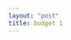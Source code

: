 ```yaml
---
layout: "post"
title: budget 1
---
```

<html>
<head>
  <style>
    .error {
        color: red;
    }
  </style>
  <script type="text/javascript" src="https://cdn.jsdelivr.net/npm//vega@5"></script>
  <script type="text/javascript" src="https://cdn.jsdelivr.net/npm//vega-lite@4.8.1"></script>
  <script type="text/javascript" src="https://cdn.jsdelivr.net/npm//vega-embed@6"></script>
</head>
<body>
  <div id="vis"></div>
  <script>
    (function(vegaEmbed) {
      var spec = {"config": {"view": {"continuousWidth": 400, "continuousHeight": 300}}, "hconcat": [{"mark": "bar", "encoding": {"color": {"condition": {"type": "nominal", "field": "Sub-Function - 1", "selection": "selector001"}, "value": "lightgray"}, "x": {"type": "nominal", "field": "Function", "sort": {"field": "2019-20", "op": "sum", "order": "descending"}}, "y": {"type": "quantitative", "field": "2019-20"}}}, {"mark": "point", "encoding": {"color": {"condition": {"type": "nominal", "field": "Sub-Function - 1", "selection": "selector001"}, "value": "lightgray"}, "y": {"type": "nominal", "axis": {"orient": "right"}, "field": "Sub-Function - 1"}}, "selection": {"selector001": {"type": "multi", "fields": ["Sub-Function - 1"]}}}], "data": {"name": "data-7445e841560182b6c57fadf08ec065ae"}, "$schema": "https://vega.github.io/schema/vega-lite/v4.8.1.json", "datasets": {"data-7445e841560182b6c57fadf08ec065ae": [{"Function": "General public services", "Sub-Function - 1": "Legislative and executive affairs", "Sub-Function - 2": null, "2019-20": 1366, "2020-21": 1401, "2021-22": 1659, "2022-23": 1305, "2023-24": 1308}, {"Function": "General public services", "Sub-Function - 1": "Financial and fiscal affairs", "Sub-Function - 2": null, "2019-20": 7302, "2020-21": 7901, "2021-22": 7715, "2022-23": 7371, "2023-24": 6971}, {"Function": "General public services", "Sub-Function - 1": "Foreign affairs and economic aid", "Sub-Function - 2": null, "2019-20": 6270, "2020-21": 6541, "2021-22": 5868, "2022-23": 5954, "2023-24": 6513}, {"Function": "General public services", "Sub-Function - 1": "General research", "Sub-Function - 2": null, "2019-20": 2940, "2020-21": 3452, "2021-22": 3410, "2022-23": 3400, "2023-24": 3524}, {"Function": "General public services", "Sub-Function - 1": "General services", "Sub-Function - 2": null, "2019-20": 855, "2020-21": 1190, "2021-22": 705, "2022-23": 695, "2023-24": 720}, {"Function": "General public services", "Sub-Function - 1": "Government superannuation benefits", "Sub-Function - 2": null, "2019-20": 10739, "2020-21": 11279, "2021-22": 5055, "2022-23": 5115, "2023-24": 5290}, {"Function": "Defence", "Sub-Function - 1": null, "Sub-Function - 2": null, "2019-20": 33187, "2020-21": 34415, "2021-22": 35382, "2022-23": 37120, "2023-24": 38996}, {"Function": "Public order and safety", "Sub-Function - 1": "Courts and legal services", "Sub-Function - 2": null, "2019-20": 1416, "2020-21": 1488, "2021-22": 1381, "2022-23": 1272, "2023-24": 1275}, {"Function": "Public order and safety", "Sub-Function - 1": "Other public order and safety", "Sub-Function - 2": null, "2019-20": 4973, "2020-21": 4724, "2021-22": 4421, "2022-23": 4325, "2023-24": 4239}, {"Function": "Education", "Sub-Function - 1": "Higher education", "Sub-Function - 2": null, "2019-20": 9652, "2020-21": 11373, "2021-22": 10570, "2022-23": 10184, "2023-24": 10060}, {"Function": "Education", "Sub-Function - 1": "Vocational and other education", "Sub-Function - 2": null, "2019-20": 1713, "2020-21": 2229, "2021-22": 1740, "2022-23": 1598, "2023-24": 1615}, {"Function": "Education", "Sub-Function - 1": "Schools", "Sub-Function - 2": "Non-government schools", "2019-20": 13918, "2020-21": 12844, "2021-22": 14657, "2022-23": 15450, "2023-24": 16132}, {"Function": "Education", "Sub-Function - 1": "Schools", "Sub-Function - 2": "Government schools", "2019-20": 8387, "2020-21": 9067, "2021-22": 9748, "2022-23": 10447, "2023-24": 11027}, {"Function": "Education", "Sub-Function - 1": "School education - specific funding", "Sub-Function - 2": null, "2019-20": 722, "2020-21": 723, "2021-22": 590, "2022-23": 204, "2023-24": 206}, {"Function": "Education", "Sub-Function - 1": "Student assistance", "Sub-Function - 2": null, "2019-20": 5271, "2020-21": 5205, "2021-22": 3920, "2022-23": 3940, "2023-24": 4044}, {"Function": "Education", "Sub-Function - 1": "General administration", "Sub-Function - 2": null, "2019-20": 222, "2020-21": 301, "2021-22": 286, "2022-23": 273, "2023-24": 265}, {"Function": "Health", "Sub-Function - 1": "Medical services and benefits", "Sub-Function - 2": null, "2019-20": 32668, "2020-21": 36530, "2021-22": 36409, "2022-23": 37833, "2023-24": 39374}, {"Function": "Health", "Sub-Function - 1": "Pharmaceutical benefits and services", "Sub-Function - 2": null, "2019-20": 14175, "2020-21": 14487, "2021-22": 14445, "2022-23": 14777, "2023-24": 15104}, {"Function": "Health", "Sub-Function - 1": "Assistance to the States for public hospitals", "Sub-Function - 2": null, "2019-20": 22560, "2020-21": 23607, "2021-22": 25192, "2022-23": 26651, "2023-24": 28241}, {"Function": "Health", "Sub-Function - 1": "Hospital services(a)", "Sub-Function - 2": null, "2019-20": 1248, "2020-21": 1169, "2021-22": 1163, "2022-23": 1146, "2023-24": 1160}, {"Function": "Health", "Sub-Function - 1": "Health services", "Sub-Function - 2": null, "2019-20": 11888, "2020-21": 13096, "2021-22": 8806, "2022-23": 9193, "2023-24": 9366}, {"Function": "Health", "Sub-Function - 1": "General administration", "Sub-Function - 2": null, "2019-20": 3510, "2020-21": 3906, "2021-22": 3332, "2022-23": 3224, "2023-24": 3254}, {"Function": "Health", "Sub-Function - 1": "Aboriginal and Torres Strait Islander health", "Sub-Function - 2": null, "2019-20": 973, "2020-21": 975, "2021-22": 967, "2022-23": 995, "2023-24": 1033}, {"Function": "Social security and welfare", "Sub-Function - 1": "Assistance to the aged", "Sub-Function - 2": null, "2019-20": 71855, "2020-21": 77986, "2021-22": 75987, "2022-23": 78945, "2023-24": 82089}, {"Function": "Social security and welfare", "Sub-Function - 1": "Assistance to veterans and dependants", "Sub-Function - 2": null, "2019-20": 7711, "2020-21": 8047, "2021-22": 6812, "2022-23": 6588, "2023-24": 6365}, {"Function": "Social security and welfare", "Sub-Function - 1": "Assistance to people with disabilities", "Sub-Function - 2": null, "2019-20": 49038, "2020-21": 56157, "2021-22": 55715, "2022-23": 55966, "2023-24": 57211}, {"Function": "Social security and welfare", "Sub-Function - 1": "Assistance to families with children", "Sub-Function - 2": null, "2019-20": 38604, "2020-21": 42221, "2021-22": 38345, "2022-23": 38930, "2023-24": 39757}, {"Function": "Social security and welfare", "Sub-Function - 1": "Assistance to the unemployed and the sick", "Sub-Function - 2": null, "2019-20": 20128, "2020-21": 34095, "2021-22": 17302, "2022-23": 14095, "2023-24": 13023}, {"Function": "Social security and welfare", "Sub-Function - 1": "Other welfare programs", "Sub-Function - 2": null, "2019-20": 1869, "2020-21": 2044, "2021-22": 1364, "2022-23": 1336, "2023-24": 1356}, {"Function": "Social security and welfare", "Sub-Function - 1": "Assistance for Indigenous Australians nec", "Sub-Function - 2": null, "2019-20": 2388, "2020-21": 2415, "2021-22": 2377, "2022-23": 2347, "2023-24": 2487}, {"Function": "Social security and welfare", "Sub-Function - 1": "General administration", "Sub-Function - 2": null, "2019-20": 4526, "2020-21": 4563, "2021-22": 3829, "2022-23": 3355, "2023-24": 3193}, {"Function": "Housing and community amenities", "Sub-Function - 1": "Housing", "Sub-Function - 2": null, "2019-20": 2752, "2020-21": 3709, "2021-22": 2867, "2022-23": 2656, "2023-24": 2519}, {"Function": "Housing and community amenities", "Sub-Function - 1": "Urban and regional development", "Sub-Function - 2": null, "2019-20": 1292, "2020-21": 1954, "2021-22": 1267, "2022-23": 913, "2023-24": 682}, {"Function": "Housing and community amenities", "Sub-Function - 1": "Environment protection", "Sub-Function - 2": null, "2019-20": 1288, "2020-21": 1423, "2021-22": 1579, "2022-23": 1603, "2023-24": 1594}, {"Function": "Recreation and culture", "Sub-Function - 1": "Broadcasting", "Sub-Function - 2": null, "2019-20": 1500, "2020-21": 1497, "2021-22": 1511, "2022-23": 1500, "2023-24": 1508}, {"Function": "Recreation and culture", "Sub-Function - 1": "Arts and cultural heritage", "Sub-Function - 2": null, "2019-20": 1439, "2020-21": 1647, "2021-22": 1488, "2022-23": 1449, "2023-24": 1569}, {"Function": "Recreation and culture", "Sub-Function - 1": "Sport and recreation", "Sub-Function - 2": null, "2019-20": 544, "2020-21": 601, "2021-22": 454, "2022-23": 387, "2023-24": 332}, {"Function": "Recreation and culture", "Sub-Function - 1": "National estate and parks", "Sub-Function - 2": null, "2019-20": 487, "2020-21": 618, "2021-22": 547, "2022-23": 500, "2023-24": 492}, {"Function": "Fuel and energy", "Sub-Function - 1": null, "Sub-Function - 2": null, "2019-20": 7892, "2020-21": 8771, "2021-22": 8603, "2022-23": 9021, "2023-24": 9511}, {"Function": "Agriculture, forestry and fishing", "Sub-Function - 1": "Wool industry", "Sub-Function - 2": null, "2019-20": 58, "2020-21": 48, "2021-22": 48, "2022-23": 51, "2023-24": 54}, {"Function": "Agriculture, forestry and fishing", "Sub-Function - 1": "Grains industry", "Sub-Function - 2": null, "2019-20": 199, "2020-21": 226, "2021-22": 241, "2022-23": 208, "2023-24": 210}, {"Function": "Agriculture, forestry and fishing", "Sub-Function - 1": "Dairy industry", "Sub-Function - 2": null, "2019-20": 55, "2020-21": 53, "2021-22": 53, "2022-23": 53, "2023-24": 54}, {"Function": "Agriculture, forestry and fishing", "Sub-Function - 1": "Cattle, sheep and pig industry", "Sub-Function - 2": null, "2019-20": 230, "2020-21": 235, "2021-22": 242, "2022-23": 242, "2023-24": 242}, {"Function": "Agriculture, forestry and fishing", "Sub-Function - 1": "Fishing, horticulture and other agriculture", "Sub-Function - 2": null, "2019-20": 393, "2020-21": 496, "2021-22": 315, "2022-23": 319, "2023-24": 331}, {"Function": "Agriculture, forestry and fishing", "Sub-Function - 1": "General assistance not allocated to specific industries", "Sub-Function - 2": null, "2019-20": 39, "2020-21": 38, "2021-22": 36, "2022-23": 36, "2023-24": 36}, {"Function": "Agriculture, forestry and fishing", "Sub-Function - 1": "Rural assistance", "Sub-Function - 2": null, "2019-20": 426, "2020-21": 1185, "2021-22": 497, "2022-23": 381, "2023-24": 294}, {"Function": "Agriculture, forestry and fishing", "Sub-Function - 1": "Natural resources development", "Sub-Function - 2": null, "2019-20": 431, "2020-21": 845, "2021-22": 1603, "2022-23": 1069, "2023-24": 885}, {"Function": "Agriculture, forestry and fishing", "Sub-Function - 1": "General administration", "Sub-Function - 2": null, "2019-20": 754, "2020-21": 788, "2021-22": 845, "2022-23": 822, "2023-24": 766}, {"Function": "Mining, manufacturing and", "Sub-Function - 1": "construction", "Sub-Function - 2": null, "2019-20": 2819, "2020-21": 3306, "2021-22": 3696, "2022-23": 4026, "2023-24": 4112}, {"Function": "Transport and communication", "Sub-Function - 1": "Communication", "Sub-Function - 2": null, "2019-20": 679, "2020-21": 1255, "2021-22": 1518, "2022-23": 1374, "2023-24": 1321}, {"Function": "Transport and communication", "Sub-Function - 1": "Rail transport", "Sub-Function - 2": null, "2019-20": 555, "2020-21": 1867, "2021-22": 2614, "2022-23": 2978, "2023-24": 3053}, {"Function": "Transport and communication", "Sub-Function - 1": "Air transport", "Sub-Function - 2": null, "2019-20": 935, "2020-21": 1836, "2021-22": 300, "2022-23": 275, "2023-24": 260}, {"Function": "Transport and communication", "Sub-Function - 1": "Road transport", "Sub-Function - 2": null, "2019-20": 4499, "2020-21": 7379, "2021-22": 9337, "2022-23": 9745, "2023-24": 9837}, {"Function": "Transport and communication", "Sub-Function - 1": "Sea transport", "Sub-Function - 2": null, "2019-20": 438, "2020-21": 455, "2021-22": 444, "2022-23": 460, "2023-24": 465}, {"Function": "Transport and communication", "Sub-Function - 1": "Other transport and communication", "Sub-Function - 2": null, "2019-20": 216, "2020-21": 268, "2021-22": 239, "2022-23": 222, "2023-24": 222}, {"Function": "Other economic affairs", "Sub-Function - 1": "Tourism and area promotion", "Sub-Function - 2": null, "2019-20": 165, "2020-21": 261, "2021-22": 179, "2022-23": 170, "2023-24": 171}, {"Function": "Other economic affairs", "Sub-Function - 1": "Total labour and employment affairs", "Sub-Function - 2": "Vocational and industry training", "2019-20": 1083, "2020-21": 4011, "2021-22": 2120, "2022-23": 1231, "2023-24": 1225}, {"Function": "Other economic affairs", "Sub-Function - 1": "Total labour and employment affairs", "Sub-Function - 2": "Labour market assistance to job seekers and industry", "2019-20": 2024, "2020-21": 2527, "2021-22": 2588, "2022-23": 2557, "2023-24": 2522}, {"Function": "Other economic affairs", "Sub-Function - 1": "Total labour and employment affairs", "Sub-Function - 2": "Industrial relations", "2019-20": 702, "2020-21": 1133, "2021-22": 1093, "2022-23": 917, "2023-24": 753}, {"Function": "Other economic affairs", "Sub-Function - 1": "Immigration", "Sub-Function - 2": null, "2019-20": 3488, "2020-21": 3836, "2021-22": 2719, "2022-23": 2602, "2023-24": 2568}, {"Function": "Other economic affairs", "Sub-Function - 1": "Other economic affairs nec", "Sub-Function - 2": null, "2019-20": 58030, "2020-21": 86180, "2021-22": 5582, "2022-23": 2833, "2023-24": 2555}, {"Function": "Other purposes", "Sub-Function - 1": "Public debt interest", "Sub-Function - 2": "Interest on Commonwealth Government's behalf", "2019-20": 16923, "2020-21": 16804, "2021-22": 17365, "2022-23": 17774, "2023-24": 17812}, {"Function": "Other purposes", "Sub-Function - 1": "Nominal superannuation interest", "Sub-Function - 2": null, "2019-20": 7673, "2020-21": 7004, "2021-22": 11731, "2022-23": 12063, "2023-24": 12393}, {"Function": "Other purposes", "Sub-Function - 1": "General purpose inter-government transactions", "Sub-Function - 2": "General revenue assistance - States and Territories", "2019-20": 62027, "2020-21": 61926, "2021-22": 68034, "2022-23": 72807, "2023-24": 76721}, {"Function": "Other purposes", "Sub-Function - 1": "General purpose inter-government transactions", "Sub-Function - 2": "Local government assistance", "2019-20": 2576, "2020-21": 2166, "2021-22": 3179, "2022-23": 2661, "2023-24": 2740}, {"Function": "Other purposes", "Sub-Function - 1": "Natural disaster relief", "Sub-Function - 2": null, "2019-20": 1863, "2020-21": 482, "2021-22": 832, "2022-23": 155, "2023-24": 0}, {"Function": "Other purposes", "Sub-Function - 1": "Contingency reserve", "Sub-Function - 2": null, "2019-20": 0, "2020-21": 8068, "2021-22": 12570, "2022-23": 14811, "2023-24": 21612}]}};
      var embedOpt = {"mode": "vega-lite"};

      function showError(el, error){
          el.innerHTML = ('<div class="error" style="color:red;">'
                          + '<p>JavaScript Error: ' + error.message + '</p>'
                          + "<p>This usually means there's a typo in your chart specification. "
                          + "See the javascript console for the full traceback.</p>"
                          + '</div>');
          throw error;
      }
      const el = document.getElementById('vis');
      vegaEmbed("#vis", spec, embedOpt)
        .catch(error => showError(el, error));
    })(vegaEmbed);

  </script>
</body>
</html>
